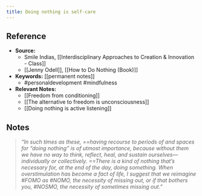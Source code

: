 ```yaml
---
title: Doing nothing is self-care
---
```

## Reference
- **Source:** 
	- Smile Indias, [[Interdisciplinary Approaches to Creation & Innovation - Class]]
	- [[Jenny Odell]], [[How to Do Nothing (Book)]]
- **Keywords:** [[permanent notes]]
	- #personaldevelopment #mindfulness 
- **Relevant Notes:**
	- [[Freedom from conditioning]]
	- [[The alternative to freedom is unconsciousness]]
	- [[Doing nothing is active listening]]
## Notes
> _“In such times as these, ==having recourse to periods of and spaces for “doing nothing” is of utmost importance, because without them we have no way to think, reflect, heal, and sustain ourselves—individually or collectively. ==There is a kind of nothing that’s necessary for, at the end of the day, doing something. When overstimulation has become a fact of life, I suggest that we reimagine #FOMO as #NOMO, the necessity of missing out, or if that bothers you, #NOSMO, the necessity of sometimes missing out.”_